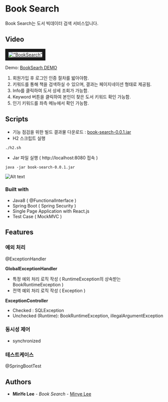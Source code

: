 # Book Search

Book Search는 도서 빅데이터 검색 서비스입니다.  

## Video

<a href="http://www.youtube.com/watch?feature=player_embedded&v=WU8tigrcLtg
" target="_blank"><img src="http://img.youtube.com/vi/WU8tigrcLtg/0.jpg" 
alt=“BookSearch” width=“1024” height=“768” border="10" /></a>

Demo: [BookSearh DEMO](https://youtu.be/hA2EhBmy-4c)<br/>
1. 회원가입 후 로그인 인증 절차를 밟아야함.
2. 키워드를 통해 책을 검색하실 수 있으며, 결과는 페이지네이션 형태로 제공됨.
3. Info를 클릭하여 도서 상세 조회가 가능함.
4. Keyword 버튼을 클릭하여 본인이 찾은 도서 키워드 확인 가능함.
5. 인기 키워드를 좌측 메뉴에서 확인 가능함.



## Scripts
+ 기능 점검을 위한 빌드 결과물 다운로드 : 
 <a href="https://drive.google.com/file/d/1ppqOa_Qj70uD5FYFfrTZgdQuE0liDemO/view?usp=sharing" target="blank">book-search-0.0.1.jar</a><br/>
+ H2 스크립트 실행 
```
./h2.sh
```
+ Jar 파일 실행 ( http://localhost:8080 접속 )
```
java -jar book-search-0.0.1.jar
```

![Alt text](https://user-images.githubusercontent.com/6896920/61861845-bfdbdd80-af07-11e9-8a5f-f3ba20df61cd.png "Optional title")
### Built with

* Java8 ( @FunctionalInterface )
* Spring Boot ( Spring Security )
* Single Page Application with React.js 
* Test Case ( MockMVC )


## Features

### 예외 처리</br>
@ExceptionHandler 

**GlobalExceptionHandler** 
* 특정 예외 처리 로직 작성 ( RuntimeException의 상속받는 BookRuntimeException )
* 전역 예외 처리 로직 작성 ( Exception )

**ExceptionController**
* Checked : SQLException
* Unchecked (Runtime): BookRuntimeException, illegalArgumentException

### 동시성 제어</br>
* synchronized

### 테스트케이스</br>
@SpringBootTest 


## Authors

* **MinYe Lee** - *Book Search* - [Minye Lee](https://github.com/MinyeLee)


